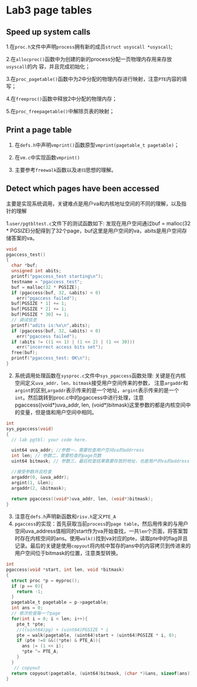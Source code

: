 # Lab3 page tables

## Speed up system calls
1.在`proc.h`文件中声明`process`拥有新的成员`struct usyscall *usyscall`;

2.在`allocproc()`函数中为创建的新的process分配一页物理内存用来存放`usyscall`的内
容，并且完成初始化；

3.在`proc_pagetable()`函数中为2中分配的物理内存进行映射，注意`PTE`内容的填写；

4.在`freeproc()`函数中释放2中分配的物理内存；

5.在`proc_freepagetable()`中解除页表的映射；

## Print a page table
1. 在`defs.h`中声明`vmprint()`函数原型`vmprint(pagetable_t pagetable)`；

2. 在`vm.c`中实现函数`vmprint()`

3. 主要参考`freewalk`函数以及`递归`思想的理解。

## Detect which pages have been accessed

主要是实现系统调用，关键难点是用户va和内核地址空间的不同的理解，以及指针的理解

1.`user/pgtbltest.c`文件下的测试函数如下:
发现在用户空间通过buf = malloc(32 * PGSIZE)分配得到了32个page，buf这里是用户空间的va，abits是用户空间存储答案的va。
```c
void
pgaccess_test()
{
  char *buf;
  unsigned int abits;
  printf("pgaccess_test starting\n");
  testname = "pgaccess_test";
  buf = malloc(32 * PGSIZE);
  if (pgaccess(buf, 32, &abits) < 0)
    err("pgaccess failed");
  buf[PGSIZE * 1] += 1;
  buf[PGSIZE * 2] += 1;
  buf[PGSIZE * 30] += 1;
  // 调试信息
  printf("adits is:%x\n",abits);
  if (pgaccess(buf, 32, &abits) < 0)
    err("pgaccess failed");
  if (abits != ((1 << 1) | (1 << 2) | (1 << 30)))
    err("incorrect access bits set");
  free(buf);
  printf("pgaccess_test: OK\n");
}

```
2. 系统调用处理函数在`sysproc.c`文件中`sys_pgaccess`函数处理:
关键是在内核空间定义`uva_addr，len，bitmask`接受用户空间传来的参数，
注意`argaddr`和`argint`的区别,`argaddr`表示传来的是一个地址，`argint`表示传来的是一个`int`。然后跳转到proc.c中的pgaccess中进行处理，注意
pgaccess((void*)uva_addr, len, (void*)bitmask)这里参数的都是内核空间中的变量，但是值和用户空间中相同。
```c
int
sys_pgaccess(void)
{
  // lab pgtbl: your code here.

  uint64 uva_addr; //参数一，需要检查用户空间va的addrress
  int len; // 参数二，需要检查的page页数
  uint64 bitmask; // 参数三，最后检查结果需要存放的地址，也是用户的va的address

  //接受参数并且检查
  argaddr(0, &uva_addr);
  argint(1, &len);
  argaddr(2, &bitmask);
  
  return pgaccess((void*)uva_addr, len, (void*)bitmask);
}
```
3. 注意在`defs.h`声明新函数和`risv.h`定义`PTE_A`
4. `pgaccess`的实现：首先获取当前`process`的`page table`，然后用传来的与用户空间uva_address值相同的start作为va开始查找，一共`len`个页面，将答案暂时存在内核空间的ans。使用`walk()`找到va对应的pte，读取pte中的flag并且记录。最后的关键是使用`copyout`将内核中暂存的ans中的内容拷贝到传进来的用户空间位于bitmask的位置，注意类型转换。

```c
int
pgaccess(void *start, int len, void *bitmask)
{
  struct proc *p = myproc();
  if (p == 0){
    return -1;
  }
  pagetable_t pagetable = p->pagetable;
  int ans = 0;
  // 依次检查每一个page
  for(int i = 0; i < len; i++){
    pte_t *pte;
    //((uint64)pg) + (uint64)PGSIZE * i
    pte = walk(pagetable, (uint64)start + (uint64)PGSIZE * i, 0);
    if (pte !=0 &&((*pte) & PTE_A)){
      ans |= (1 << i);
      *pte ^= PTE_A;
    }
  }
   // copyout
  return copyout(pagetable, (uint64)bitmask, (char *)&ans, sizeof(ans));
}
```
